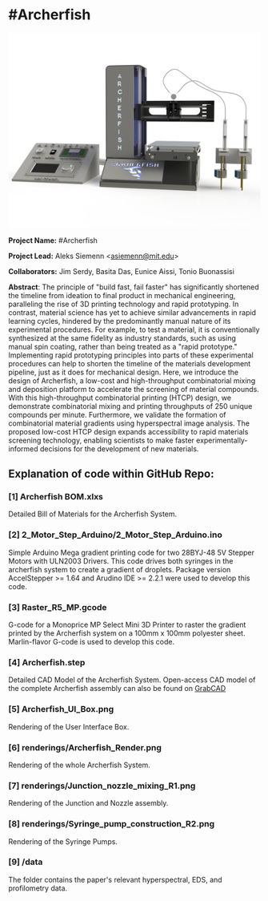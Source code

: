 # \#Archerfish

![Archerfish](./renderings/Archerfish_Render.png)

**Project Name:** \#Archerfish

**Project Lead:** Aleks Siemenn \<<asiemenn@mit.edu>\>

**Collaborators:** Jim Serdy, Basita Das, Eunice Aissi, Tonio Buonassisi

**Abstract**: The principle of "build fast, fail faster" has significantly shortened the timeline from ideation to final product in mechanical engineering, paralleling the rise of 3D printing technology and rapid prototyping. In contrast, material science has yet to achieve similar advancements in rapid learning cycles, hindered by the predominantly manual nature of its experimental procedures. For example, to test a material, it is conventionally synthesized at the same fidelity as industry standards, such as using manual spin coating, rather than being treated as a "rapid prototype." Implementing rapid prototyping principles into parts of these experimental procedures can help to shorten the timeline of the materials development pipeline, just as it does for mechanical design. Here, we introduce the design of Archerfish, a low-cost and high-throughput combinatorial mixing and deposition platform to accelerate the screening of material compounds. With this high-throughput combinatorial printing (HTCP) design, we demonstrate combinatorial mixing and printing throughputs of 250 unique compounds per minute. Furthermore, we validate the formation of combinatorial material gradients using hyperspectral image analysis. The proposed low-cost HTCP design expands accessibility to rapid materials screening technology, enabling scientists to make faster experimentally-informed decisions for the development of new materials. 

## Explanation of code within GitHub Repo:
### [1] Archerfish BOM.xlxs
Detailed Bill of Materials for the Archerfish System. 

### [2] 2_Motor_Step_Arduino/2_Motor_Step_Arduino.ino
Simple Arduino Mega gradient printing code for two 28BYJ-48 5V Stepper Motors with ULN2003 Drivers. This code drives both syringes in the archerfish system to create a gradient of droplets. Package version AccelStepper >= 1.64 and Arudino IDE >= 2.2.1 were used to develop this code.

### [3] Raster_R5_MP.gcode
G-code for a Monoprice MP Select Mini 3D Printer to raster the gradient printed by the Archerfish system on a 100mm x 100mm polyester sheet. Marlin-flavor G-code is used to develop this code.

### [4] Archerfish.step
Detailed CAD Model of the Archerfish System. Open-access CAD model of the complete Archerfish assembly can also be found on [GrabCAD](https://grabcad.com/library/archerfish-1)

### [5] Archerfish_UI_Box.png
Rendering of the User Interface Box.

### [6] renderings/Archerfish_Render.png
Rendering of the whole Archerfish System.

### [7] renderings/Junction_nozzle_mixing_R1.png
Rendering of the Junction and Nozzle assembly. 

### [8] renderings/Syringe_pump_construction_R2.png
Rendering of the Syringe Pumps.  

### [9] /data
The folder contains the paper's relevant hyperspectral, EDS, and profilometry data.

